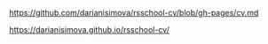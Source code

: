https://github.com/darianisimova/rsschool-cv/blob/gh-pages/cv.md


https://darianisimova.github.io/rsschool-cv/